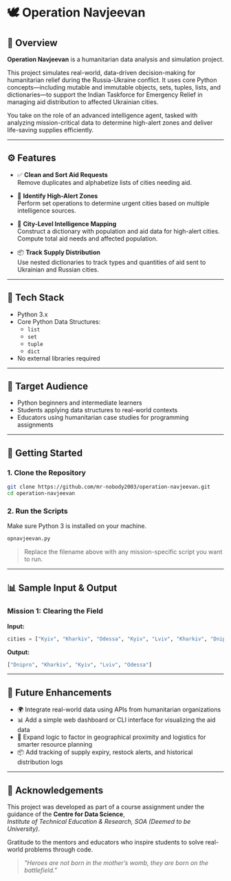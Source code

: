 # 🕊️ Operation Navjeevan

## 📖 Overview

**Operation Navjeevan** is a humanitarian data analysis and simulation project.

This project simulates real-world, data-driven decision-making for humanitarian relief during the Russia-Ukraine conflict. It uses core Python concepts—including mutable and immutable objects, sets, tuples, lists, and dictionaries—to support the Indian Taskforce for Emergency Relief in managing aid distribution to affected Ukrainian cities.

You take on the role of an advanced intelligence agent, tasked with analyzing mission-critical data to determine high-alert zones and deliver life-saving supplies efficiently.

---

## ⚙️ Features

- ✅ **Clean and Sort Aid Requests**  
  Remove duplicates and alphabetize lists of cities needing aid.

- 🚨 **Identify High-Alert Zones**  
  Perform set operations to determine urgent cities based on multiple intelligence sources.

- 🧠 **City-Level Intelligence Mapping**  
  Construct a dictionary with population and aid data for high-alert cities. Compute total aid needs and affected population.

- 📦 **Track Supply Distribution**  
  Use nested dictionaries to track types and quantities of aid sent to Ukrainian and Russian cities.

---

## 🧪 Tech Stack

- Python 3.x
- Core Python Data Structures:
  - `list`
  - `set`
  - `tuple`
  - `dict`
- No external libraries required

---

## 🎯 Target Audience

- Python beginners and intermediate learners  
- Students applying data structures to real-world contexts  
- Educators using humanitarian case studies for programming assignments

---

## 🚀 Getting Started

### 1. Clone the Repository

```bash
git clone https://github.com/mr-nobody2003/operation-navjeevan.git
cd operation-navjeevan
```

### 2. Run the Scripts

Make sure Python 3 is installed on your machine.

```bash
opnavjeevan.py
```

> Replace the filename above with any mission-specific script you want to run.

---

## 📊 Sample Input & Output

### Mission 1: Clearing the Field

**Input:**
```python
cities = ["Kyiv", "Kharkiv", "Odessa", "Kyiv", "Lviv", "Kharkiv", "Dnipro"]
```

**Output:**
```python
["Dnipro", "Kharkiv", "Kyiv", "Lviv", "Odessa"]
```

---

## 🔮 Future Enhancements

- 🌍 Integrate real-world data using APIs from humanitarian organizations  
- 📊 Add a simple web dashboard or CLI interface for visualizing the aid data  
- 🧭 Expand logic to factor in geographical proximity and logistics for smarter resource planning  
- 📦 Add tracking of supply expiry, restock alerts, and historical distribution logs

---

## 🙌 Acknowledgements

This project was developed as part of a course assignment under the guidance of the **Centre for Data Science**,  
*Institute of Technical Education & Research, SOA (Deemed to be University)*.

Gratitude to the mentors and educators who inspire students to solve real-world problems through code.

> *"Heroes are not born in the mother’s womb, they are born on the battlefield."*

